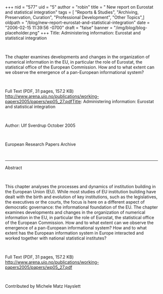+++
nid = "577"
uid = "5"
author = "robin"
title = " New report on Eurostat and statistical integration"
tags = [ "Reports & Studies", "Archiving, Preservation, Curation", "Professional Development", "Other Topics",]
oldpath = "/blog/new-report-eurostat-and-statistical-integration"
date = "2006-02-15 11:39:56 -0700"
draft = "false"
banner = "/img/blog/blog-placeholder.png"
+++
Title: Administering information: Eurostat and statistical integration

 

The chapter examines developments and changes in the organization of
numerical information in the EU, in particular the role of Eurostat, the
statistical office of the European Commission. How and to what extent
can we observe the emergence of a pan-European informational system?

 

Full Text (PDF, 31 pages, 157.2 KB)
http://www.arena.uio.no/publications/working-papers2005/papers/wp05_27.pdfTitle:
Administering information: Eurostat and statistical integration

 

Author: Ulf Sverdrup October 2005

 

European Research Papers Archive

 

--------------------------------------------------------------------------------
Abstract

 

This chapter analyses the processes and dynamics of institution building
in the European Union (EU). While most studies of EU institution
building have dealt with the birth and evolution of key institutions,
such as the legislatives, the executives or the courts, the focus is
here on a different aspect of democratic governance: the informational
foundation of the EU. The chapter examines developments and changes in
the organization of numerical information in the EU, in particular the
role of Eurostat, the statistical office of the European Commission. How
and to what extent can we observe the emergence of a pan-European
informational system? How and to what extent has the European
information system in Europe interacted and worked together with
national statistical institutes?

 

Full Text (PDF, 31 pages, 157.2 KB)
<http://www.arena.uio.no/publications/working-papers2005/papers/wp05_27.pdf>

 

Contributed by Michele Matz Hayslett
